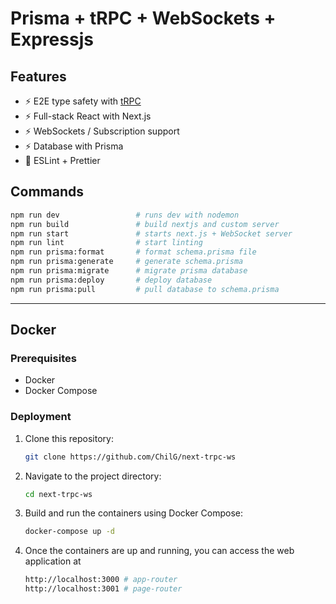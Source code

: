 # Prisma + tRPC + WebSockets + Expressjs

## Features

- ⚡ E2E type safety with [tRPC](https://trpc.io)
- ⚡ Full-stack React with Next.js
- ⚡ WebSockets / Subscription support
- ⚡ Database with Prisma
- 🎨 ESLint + Prettier

## Commands

```bash
npm run dev                 # runs dev with nodemon
npm run build               # build nextjs and custom server
npm run start               # starts next.js + WebSocket server
npm run lint                # start linting
npm run prisma:format       # format schema.prisma file
npm run prisma:generate     # generate schema.prisma
npm run prisma:migrate      # migrate prisma database
npm run prisma:deploy       # deploy database
npm run prisma:pull         # pull database to schema.prisma
```

---

## Docker 

### Prerequisites

- Docker
- Docker Compose

### Deployment

1. Clone this repository:

   ```bash
   git clone https://github.com/ChilG/next-trpc-ws

2. Navigate to the project directory:

   ```bash
   cd next-trpc-ws

3. Build and run the containers using Docker Compose:

   ```bash
   docker-compose up -d

4. Once the containers are up and running, you can access the web application at
   ```bash
   http://localhost:3000 # app-router
   http://localhost:3001 # page-router
